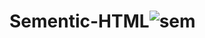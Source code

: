 # Sementic-HTML![sem](https://github.com/MeherMeghe/Sementic-HTML/assets/144661787/dc8d8b36-1cc6-421a-bc82-8fafc77f0fe4)
